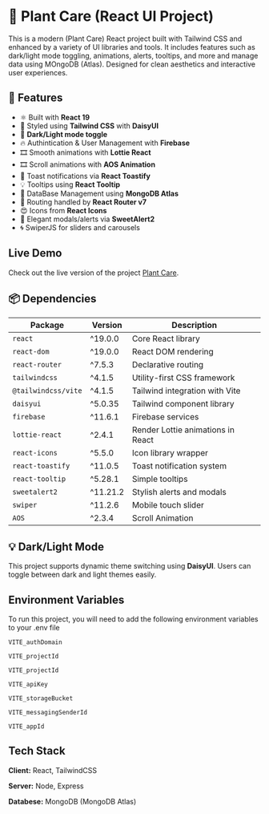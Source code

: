 # 🌟 Plant Care (React UI Project)

This is a modern (Plant Care) React project built with Tailwind CSS and enhanced by a variety of UI libraries and tools. It includes features such as dark/light mode toggling, animations, alerts, tooltips, and more and manage data using MOngoDB (Atlas). Designed for clean aesthetics and interactive user experiences.

## 🚀 Features

- ⚛️ Built with **React 19**
- 🎨 Styled using **Tailwind CSS** with **DaisyUI**
- 🌙 **Dark/Light mode toggle**
- 🔥 Authintication & User Management with **Firebase**
- 🎞️ Smooth animations with **Lottie React**
- 🎞️ Scroll animations with **AOS Animation**
- 🍞 Toast notifications via **React Toastify**
- 💡 Tooltips using **React Tooltip**
- 🧪 DataBase Management using **MongoDB Atlas**
- 🧭 Routing handled by **React Router v7**
- 😍 Icons from **React Icons**
- 🧼 Elegant modals/alerts via **SweetAlert2**
- 🌀 SwiperJS for sliders and carousels


## Live Demo

Check out the live version of the project [Plant Care](https://plant-care-tracker-4cf37.web.app/).


## 📦 Dependencies

| Package             | Version    | Description |
|---------------------|------------|-------------|
| `react`             | ^19.0.0    | Core React library |
| `react-dom`         | ^19.0.0    | React DOM rendering |
| `react-router`      | ^7.5.3     | Declarative routing |
| `tailwindcss`       | ^4.1.5     | Utility-first CSS framework |
| `@tailwindcss/vite` | ^4.1.5     | Tailwind integration with Vite |
| `daisyui`           | ^5.0.35    | Tailwind component library |
| `firebase`          | ^11.6.1    | Firebase services |
| `lottie-react`      | ^2.4.1     | Render Lottie animations in React |
| `react-icons`       | ^5.5.0     | Icon library wrapper |
| `react-toastify`    | ^11.0.5    | Toast notification system |
| `react-tooltip`     | ^5.28.1    | Simple tooltips |
| `sweetalert2`       | ^11.21.2   | Stylish alerts and modals |
| `swiper`            | ^11.2.6    | Mobile touch slider |
| `AOS`            | ^2.3.4    | Scroll Animation |

## 💡 Dark/Light Mode

This project supports dynamic theme switching using **DaisyUI**. Users can toggle between dark and light themes easily.



 

## Environment Variables

To run this project, you will need to add the following environment variables to your .env file

`VITE_authDomain`

`VITE_projectId`

`VITE_projectId`

`VITE_apiKey`

`VITE_storageBucket`

`VITE_messagingSenderId`

`VITE_appId`

## Tech Stack

**Client:** React, TailwindCSS

**Server:** Node, Express

**Databese:** MongoDB (MongoDB Atlas)

